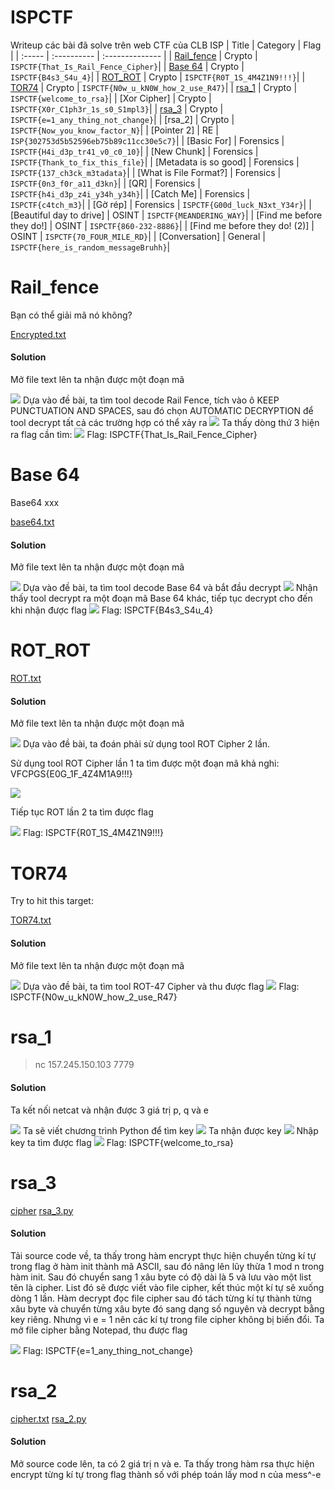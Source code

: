 # ISPCTF
Writeup các bài đã solve trên web CTF của CLB ISP
| Title | Category | Flag | 
| :----- | :---------- | :-------------- | 
| [Rail_fence](#Rail-fence) | Crypto | `ISPCTF{That_Is_Rail_Fence_Cipher}`|
| [Base 64](#Base-64) | Crypto | `ISPCTF{B4s3_S4u_4}`|
| [ROT_ROT](#ROT-ROT) | Crypto | `ISPCTF{R0T_1S_4M4Z1N9!!!}`|
| [TOR74](#TOR74) | Crypto | `ISPCTF{N0w_u_kN0W_how_2_use_R47}`|
| [rsa_1](#rsa-1) | Crypto | `ISPCTF{welcome_to_rsa}`|
| [Xor Cipher] | Crypto | `ISPCTF{X0r_C1ph3r_1s_s0_S1mpl3}`|
| [rsa_3](#rsa-3) | Crypto | `ISPCTF{e=1_any_thing_not_change}`|
| [rsa_2] | Crypto | `ISPCTF{Now_you_know_factor_N}`|
| [Pointer 2] | RE | `ISP{302753d5b52596eb75b89c11cc30e5c7}`|
| [Basic For] | Forensics | `ISPCTF{H4i_d3p_tr41_v0_c0_10}`|
| [New Chunk] | Forensics | `ISPCTF{Thank_to_fix_this_file}`|
| [Metadata is so good] | Forensics | `ISPCTF{137_ch3ck_m3tadata}`|
| [What is File Format?] | Forensics | `ISPCTF{0n3_f0r_a11_d3kn}`|
| [QR] | Forensics | `ISPCTF{h4i_d3p_z4i_y34h_y34h}`|
| [Catch Me] | Forensics | `ISPCTF{c4tch_m3}`|
| [Gờ rép] | Forensics | `ISPCTF{G00d_luck_N3xt_Y34r}`|
| [Beautiful day to drive] | OSINT | `ISPCTF{MEANDERING_WAY}`|
| [Find me before they do!] | OSINT | `ISPCTF{860-232-8886}`|
| [Find me before they do! (2)] | OSINT | `ISPCTF{70_FOUR_MILE_RD}`|
| [Conversation] | General | `ISPCTF{here_is_random_messageBruhh}`|

# Rail_fence
Bạn có thể giải mã nó không?

[Encrypted.txt](https://github.com/dxisdh/ISPCTF/blob/main/File%20chall/Rail_fence/Encrypt.txt)
#### Solution
Mở file text lên ta nhận được một đoạn mã

<img src= https://github.com/dxisdh/ISPCTF/blob/main/File%20chall/Rail_fence/rail_fence_3.png>
Dựa vào đề bài, ta tìm tool decode Rail Fence, tích vào ô KEEP PUNCTUATION AND SPACES, sau đó chọn AUTOMATIC DECRYPTION để tool decrypt tất cả các trường hợp có thể xảy ra

<img src= https://github.com/dxisdh/ISPCTF/blob/main/File%20chall/Rail_fence/rail_fence_1.png>
Ta thấy dòng thứ 3 hiện ra flag cần tìm: 

<img src= https://github.com/dxisdh/ISPCTF/blob/main/File%20chall/Rail_fence/rail_fence_2.png>
Flag: ISPCTF{That_Is_Rail_Fence_Cipher}

# Base 64
Base64 xxx

[base64.txt](https://github.com/dxisdh/ISPCTF/blob/main/File%20chall/Base%2064/base64.txt)
#### Solution
Mở file text lên ta nhận được một đoạn mã

<img src= https://github.com/dxisdh/ISPCTF/blob/main/File%20chall/Base%2064/base64_1.png>
Dựa vào đề bài, ta tìm tool decode Base 64 và bắt đầu decrypt

<img src= https://github.com/dxisdh/ISPCTF/blob/main/File%20chall/Base%2064/base64_2.png>
Nhận thấy tool decrypt ra một đoạn mã Base 64 khác, tiếp tục decrypt cho đến khi nhận được flag

<img src= https://github.com/dxisdh/ISPCTF/blob/main/File%20chall/Base%2064/base64_3.png>
Flag: ISPCTF{B4s3_S4u_4}

# ROT_ROT

[ROT.txt](https://github.com/dxisdh/ISPCTF/blob/main/File%20chall/ROT_ROT/ROT.txt)
#### Solution
Mở file text lên ta nhận được một đoạn mã

<img src= https://github.com/dxisdh/ISPCTF/blob/main/File%20chall/ROT_ROT/rot_rot_1.png>
Dựa vào đề bài, ta đoán phải sử dụng tool ROT Cipher 2 lần. 

Sử dụng tool ROT Cipher lần 1 ta tìm được một đoạn mã khả nghi: VFCPGS{E0G_1F_4Z4M1A9!!!}

<img src= https://github.com/dxisdh/ISPCTF/blob/main/File%20chall/ROT_ROT/rot_rot_2.png>

Tiếp tục ROT lần 2 ta tìm được flag

<img src= https://github.com/dxisdh/ISPCTF/blob/main/File%20chall/ROT_ROT/rot_rot_3.png>
Flag: ISPCTF{R0T_1S_4M4Z1N9!!!}

# TOR74

Try to hit this target:

[TOR74.txt](https://github.com/dxisdh/ISPCTF/blob/main/File%20chall/TOR74/TOR74.txt)
#### Solution
Mở file text lên ta nhận được một đoạn mã

<img src= https://github.com/dxisdh/ISPCTF/blob/main/File%20chall/TOR74/tor74_1.png>
Dựa vào đề bài, ta tìm tool ROT-47 Cipher và thu được flag

<img src= https://github.com/dxisdh/ISPCTF/blob/main/File%20chall/TOR74/tor74_2.png>
Flag: ISPCTF{N0w_u_kN0W_how_2_use_R47}

# rsa_1

>nc 157.245.150.103 7779
#### Solution
Ta kết nối netcat và nhận được 3 giá trị p, q và e

<img src= https://github.com/dxisdh/ISPCTF/blob/main/File%20chall/rsa_1/rsa1_1.png>
Ta sẽ viết chương trình Python để tìm key

<img src= https://github.com/dxisdh/ISPCTF/blob/main/File%20chall/rsa_1/rsa1_2.png>
Ta nhận được key

<img src= https://github.com/dxisdh/ISPCTF/blob/main/File%20chall/rsa_1/rsa1_3.png>
Nhập key ta tìm được flag

<img src= https://github.com/dxisdh/ISPCTF/blob/main/File%20chall/rsa_1/rsa1_4.png>
Flag: ISPCTF{welcome_to_rsa}

# rsa_3

[cipher](https://github.com/dxisdh/ISPCTF/blob/main/File%20chall/rsa_3/cipher)
[rsa_3.py](https://github.com/dxisdh/ISPCTF/blob/main/File%20chall/rsa_3/rsa_3.py)
#### Solution
Tải source code về, ta thấy trong hàm encrypt thực hiện chuyển từng kí tự trong flag ở hàm init thành mã ASCII, sau đó nâng lên lũy thừa 1 mod n trong hàm init. Sau đó chuyển sang 1 xâu byte có độ dài là 5 và lưu vào một list tên là cipher. List đó sẽ được viết vào file cipher, kết thúc một kí tự sẽ xuống dòng 1 lần. Hàm decrypt đọc file cipher sau đó tách từng kí tự thành từng xâu byte và chuyển từng xâu byte đó sang dạng số nguyên và decrypt bằng key riêng. Nhưng vì e = 1 nên các kí tự trong file cipher không bị biến đổi. Ta mở file cipher bằng Notepad, thu được flag

<img src= https://github.com/dxisdh/ISPCTF/blob/main/File%20chall/rsa_3/rsa3_1.png>
Flag: ISPCTF{e=1_any_thing_not_change}

# rsa_2

[cipher.txt](https://github.com/dxisdh/ISPCTF/blob/main/File%20chall/rsa_2/cipher.txt)
[rsa_2.py](https://github.com/dxisdh/ISPCTF/blob/main/File%20chall/rsa_2/rsa_2.py)
#### Solution
Mở source code lên, ta có 2 giá trị n và e. Ta thấy trong hàm rsa thực hiện encrypt từng kí tự trong flag thành số với phép toán lấy mod n của mess^-e
